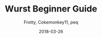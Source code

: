 ---
title: Wurst Beginner Guide
excerpt: Create your first map with Wurst (wip)
date: 2018-03-26
icon:
  type: fa
  name: fa-graduation-cap
color: orange
author: Frotty, Cokemonkey11, peq
sections:
  - /tutorials/wurstbeginner/introductionp1
  - /tutorials/wurstbeginner/introductionp2
  - /tutorials/wurstbeginner/introductionp3
---